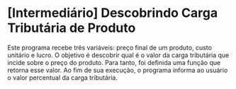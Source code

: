 # [Intermediário] Descobrindo Carga Tributária de Produto
Este programa recebe três variáveis: preço final de um produto, custo unitário e lucro. O objetivo é descobrir qual é o valor da carga tributária que
incide sobre o preço do produto. Para tanto, foi definida uma função que retorna esse valor. Ao fim de sua execução, o programa informa ao usuário o 
valor percentual da carga tributária.
